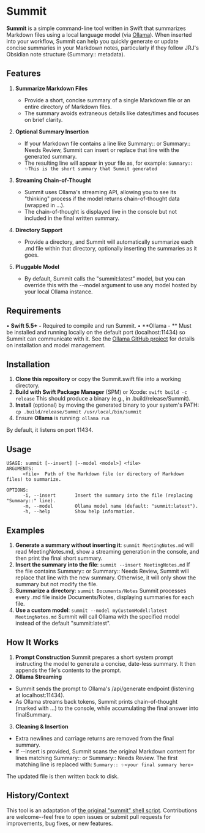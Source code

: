 # Summit

**Summit** is a simple command-line tool written in Swift that summarizes Markdown files using a local language model (via [Ollama](https://github.com/jmorganca/ollama)). When inserted into your workflow, Summit can help you quickly generate or update concise summaries in your Markdown notes, particularly if they follow JRJ's Obsidian note structure (Summary:: metadata).

## Features
1. **Summarize Markdown Files**
	- Provide a short, concise summary of a single Markdown file or an entire directory of Markdown files.
	- The summary avoids extraneous details like dates/times and focuses on brief clarity.

2. **Optional Summary Insertion**
	- If your Markdown file contains a line like Summary:: or Summary:: Needs Review, Summit can insert or replace that line with the generated summary.
	- The resulting line will appear in your file as, for example: `Summary:: ✨This is the short summary that Summit generated`

3. **Streaming Chain-of-Thought**
	- Summit uses Ollama's streaming API, allowing you to see its "thinking" process if the model returns chain-of-thought data (wrapped in <think>...</think>).
	- The chain-of-thought is displayed live in the console but not included in the final written summary.

4. **Directory Support**
	- Provide a directory, and Summit will automatically summarize each .md file within that directory, optionally inserting the summaries as it goes.

5. **Pluggable Model**
	- By default, Summit calls the "summit:latest" model, but you can override this with the --model argument to use any model hosted by your local Ollama instance.

## Requirements
• **Swift 5.5+ -** Required to compile and run Summit.
• **Ollama - ** Must be installed and running locally on the default port (localhost:11434) so Summit can communicate with it. See the [Ollama GitHub project](https://github.com/jmorganca/ollama) for details on installation and model management.

## Installation
1. **Clone this repository** or copy the Summit.swift file into a working directory.
2. **Build with Swift Package Manager** (SPM) or Xcode: `swift build -c release` This should produce a binary (e.g., in .build/release/Summit).
3. **Install** (optional) by moving the generated binary to your system's PATH: `cp .build/release/Summit /usr/local/bin/summit`
4. Ensure **Ollama** is running: `ollama run`

By default, it listens on port 11434.

## Usage
```    
USAGE: summit [--insert] [--model <model>] <file>
ARGUMENTS:
      <file>  Path of the Markdown file (or directory of Markdown files) to summarize.
    
OPTIONS:
      -i, --insert       Insert the summary into the file (replacing "Summary::" line).
      -m, --model        Ollama model name (default: "summit:latest").
      -h, --help         Show help information.
```
## Examples
1. **Generate a summary without inserting it**:
    `summit MeetingNotes.md` will read MeetingNotes.md, show a streaming generation in the console, and then print the final short summary.
2. **Insert the summary into the file**:
    `summit --insert MeetingNotes.md` If the file contains Summary:: or Summary:: Needs Review, Summit will replace that line with the new summary. Otherwise, it will only show the summary but not modify the file.
3. **Summarize a directory**: 
    `summit Documents/Notes` Summit processes every .md file inside Documents/Notes, displaying summaries for each file.
4. **Use a custom model**:
    `summit --model myCustomModel:latest MeetingNotes.md` Summit will call Ollama with the specified model instead of the default "summit:latest".

## How It Works
1. **Prompt Construction**
Summit prepares a short system prompt instructing the model to generate a concise, date-less summary. It then appends the file's contents to the prompt.
2. **Ollama Streaming**
  - Summit sends the prompt to Ollama's /api/generate endpoint (listening at localhost:11434).
  - As Ollama streams back tokens, Summit prints chain-of-thought (marked with <think>...</think>) to the console, while accumulating the final answer into finalSummary.
3. **Cleaning & Insertion**
  - Extra newlines and carriage returns are removed from the final summary.
  - If --insert is provided, Summit scans the original Markdown content for lines matching Summary:: or Summary:: Needs Review. The first matching line is replaced with: `Summary:: ✨<your final summary here>`

The updated file is then written back to disk.

## History/Context
This tool is an adaptation of [the original "summit" shell script](https://github.com/jrjones/jrjscripts/blob/main/summit). Contributions are welcome--feel free to open issues or submit pull requests for improvements, bug fixes, or new features.